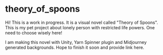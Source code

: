 # theory_of_spoons

Hi! This is a work in progress. It is a visual novel called "Theory of Spoons". This is my pet project about lonely person with restricted life powers. One need to choose wisely here!

I am making this novel with Unity, Yarn Spinner plugin and Midjourney generated backgrounds. Hope to finish it soon and provide link here.
